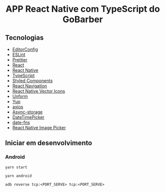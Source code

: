 <h1 align="center">APP React Native com TypeScript do GoBarber</h1>

## Tecnologias

- [EditorConfig](https://www.notion.so/EditorConfig-5f494ae4b47248c1b16681ff74d6766c)
- [ESLint](https://www.notion.so/ESLint-822d59afeafc47e39527be8cabb80b00)
- [Prettier](https://www.notion.so/Prettier-e2c6a3ec188c4cce8890a3e16a0d6425)
- [React](https://pt-br.reactjs.org/)
- [React Native](https://reactnative.dev/)
- [TypeScript](https://www.typescriptlang.org/)
- [Styled Components](https://styled-components.com/)
- [React Navigation](https://reactnavigation.org/)
- [React Native Vector Icons](https://yarnpkg.com/package/react-native-vector-icons)
- [Unform](https://unform.dev/)
- [Yup](https://github.com/jquense/yup)
- [axios](https://github.com/axios/axios)
- [Async-storage](https://yarnpkg.com/package/@react-native-community/async-storage)
- [DateTimePicker](https://github.com/react-native-datetimepicker/datetimepicker)
- [date-fns](https://date-fns.org/)
- [React Native Image Picker](https://github.com/react-native-image-picker/react-native-image-picker)


## Iniciar em desenvolvimento

### Android

```shell
yarn start
```

```shell
yarn android
```

```shell
adb reverse tcp:<PORT_SERVE> tcp:<PORT_SERVE>
```
